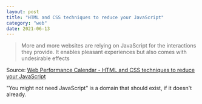 ```yaml
---
layout: post
title: "HTML and CSS techniques to reduce your JavaScript"
category: "web"
date: 2021-06-13
---
```


> More and more websites are relying on JavaScript for the interactions they provide. It enables pleasant experiences but also comes with undesirable effects

Source: [Web Performance Calendar - HTML and CSS techniques to reduce your JavaScript](https://calendar.perfplanet.com/2020/html-and-css-techniques-to-reduce-your-javascript/)

"You might not need JavaScript" is a domain that should exist, if it doesn't already.
